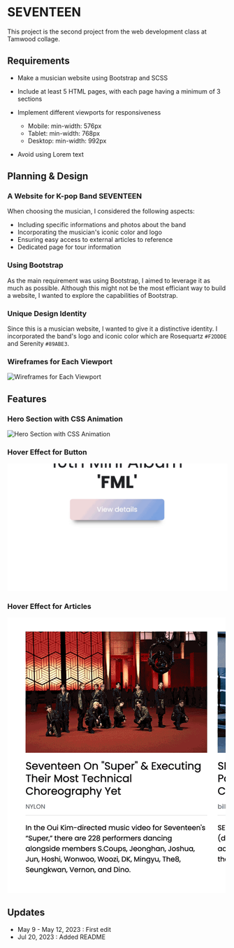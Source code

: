 # SEVENTEEN

This project is the second project from the web development class at Tamwood collage.


## Requirements

- Make a musician website using Bootstrap and SCSS

- Include at least 5 HTML pages, with each page having a minimum of 3 sections

- Implement different viewports for responsiveness
    - Mobile: min-width: 576px
    - Tablet: min-width: 768px
    - Desktop: min-width: 992px

- Avoid using Lorem text


## Planning & Design

### A Website for K-pop Band SEVENTEEN
When choosing the musician, I considered the following aspects:

- Including specific informations and photos about the band
- Incorporating the musician's iconic color and logo
- Ensuring easy access to external articles to reference
- Dedicated page for tour information

### Using Bootstrap
As the main requirement was using Bootstrap, I aimed to leverage it as much as possible. Although this might not be the most efficiant way to build a website, I wanted to explore the capabilities of Bootstrap. 

### Unique Design Identity
Since this is a musician website, I wanted to give it a distinctive identity. I incorporated the band's logo and iconic color which are Rosequartz `#F2DDDE` and Serenity `#89ABE3`. 

### Wireframes for Each Viewport

![Wireframes for Each Viewport](/screenshot/wireframe.gif)


## Features

### Hero Section with CSS Animation
![Hero Section with CSS Animation](/screenshot/main-hero.gif)

### Hover Effect for Button
![Hover Effect for Button](/screenshot/button.gif)

### Hover Effect for Articles
![Hover Effect for Articles](/screenshot/article.gif)


## Updates

- May 9 - May 12, 2023 : First edit
- Jul 20, 2023 : Added README
